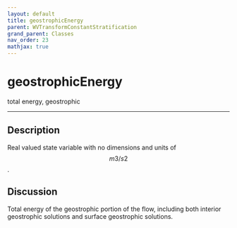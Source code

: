 ```yaml
---
layout: default
title: geostrophicEnergy
parent: WVTransformConstantStratification
grand_parent: Classes
nav_order: 23
mathjax: true
---
```


#  geostrophicEnergy

total energy, geostrophic


---

## Description
Real valued state variable with no dimensions and units of $$m3/s2$$.

## Discussion

Total energy of the geostrophic portion of the flow, including both interior geostrophic solutions and surface geostrophic solutions.

